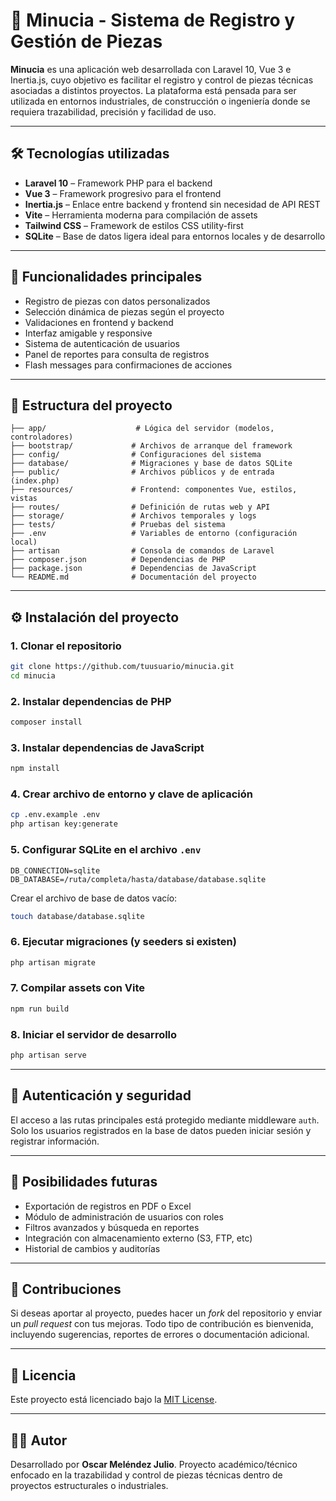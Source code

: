 
# 🧩 Minucia - Sistema de Registro y Gestión de Piezas

**Minucia** es una aplicación web desarrollada con Laravel 10, Vue 3 e Inertia.js, cuyo objetivo es facilitar el registro y control de piezas técnicas asociadas a distintos proyectos. La plataforma está pensada para ser utilizada en entornos industriales, de construcción o ingeniería donde se requiera trazabilidad, precisión y facilidad de uso.

---

## 🛠️ Tecnologías utilizadas

- **Laravel 10** – Framework PHP para el backend
- **Vue 3** – Framework progresivo para el frontend
- **Inertia.js** – Enlace entre backend y frontend sin necesidad de API REST
- **Vite** – Herramienta moderna para compilación de assets
- **Tailwind CSS** – Framework de estilos CSS utility-first
- **SQLite** – Base de datos ligera ideal para entornos locales y de desarrollo

---

## 🎯 Funcionalidades principales

- Registro de piezas con datos personalizados
- Selección dinámica de piezas según el proyecto
- Validaciones en frontend y backend
- Interfaz amigable y responsive
- Sistema de autenticación de usuarios
- Panel de reportes para consulta de registros
- Flash messages para confirmaciones de acciones

---

## 📁 Estructura del proyecto

```
├── app/                    # Lógica del servidor (modelos, controladores)
├── bootstrap/             # Archivos de arranque del framework
├── config/                # Configuraciones del sistema
├── database/              # Migraciones y base de datos SQLite
├── public/                # Archivos públicos y de entrada (index.php)
├── resources/             # Frontend: componentes Vue, estilos, vistas
├── routes/                # Definición de rutas web y API
├── storage/               # Archivos temporales y logs
├── tests/                 # Pruebas del sistema
├── .env                   # Variables de entorno (configuración local)
├── artisan                # Consola de comandos de Laravel
├── composer.json          # Dependencias de PHP
├── package.json           # Dependencias de JavaScript
└── README.md              # Documentación del proyecto
```

---

## ⚙️ Instalación del proyecto

### 1. Clonar el repositorio
```bash
git clone https://github.com/tuusuario/minucia.git
cd minucia
```

### 2. Instalar dependencias de PHP
```bash
composer install
```

### 3. Instalar dependencias de JavaScript
```bash
npm install
```

### 4. Crear archivo de entorno y clave de aplicación
```bash
cp .env.example .env
php artisan key:generate
```

### 5. Configurar SQLite en el archivo `.env`
```env
DB_CONNECTION=sqlite
DB_DATABASE=/ruta/completa/hasta/database/database.sqlite
```

Crear el archivo de base de datos vacío:
```bash
touch database/database.sqlite
```

### 6. Ejecutar migraciones (y seeders si existen)
```bash
php artisan migrate
```

### 7. Compilar assets con Vite
```bash
npm run build
```

### 8. Iniciar el servidor de desarrollo
```bash
php artisan serve
```

---

## 🔐 Autenticación y seguridad

El acceso a las rutas principales está protegido mediante middleware `auth`.  
Solo los usuarios registrados en la base de datos pueden iniciar sesión y registrar información.

---

## 🧩 Posibilidades futuras

- Exportación de registros en PDF o Excel
- Módulo de administración de usuarios con roles
- Filtros avanzados y búsqueda en reportes
- Integración con almacenamiento externo (S3, FTP, etc)
- Historial de cambios y auditorías

---

## 🤝 Contribuciones

Si deseas aportar al proyecto, puedes hacer un *fork* del repositorio y enviar un *pull request* con tus mejoras. Todo tipo de contribución es bienvenida, incluyendo sugerencias, reportes de errores o documentación adicional.

---

## 📄 Licencia

Este proyecto está licenciado bajo la [MIT License](https://opensource.org/licenses/MIT).

---

## 👨‍💻 Autor

Desarrollado por **Oscar Meléndez Julio**. Proyecto académico/técnico enfocado en la trazabilidad y control de piezas técnicas dentro de proyectos estructurales o industriales.
